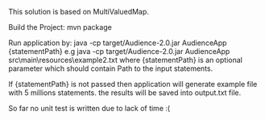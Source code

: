 This solution is based on MultiValuedMap.

Build the Project:
mvn package

Run application by:
java -cp target/Audience-2.0.jar AudienceApp {statementPath}
e.g java -cp target/Audience-2.0.jar AudienceApp src\main\resources\example2.txt
where {statementPath} is an optional parameter which should contain Path to the input statements.

If {statementPath} is not passed then application will generate example file with 5 millions statements.
the results will be saved into output.txt file.

So far no unit test is written due to lack of time :(
